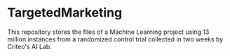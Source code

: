 # TargetedMarketing
This repository stores the files of a Machine Learning project using 13 million instances from a randomized control trial collected in two weeks by Criteo's AI Lab.
